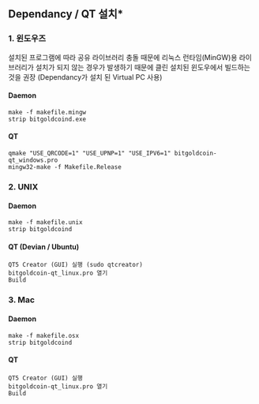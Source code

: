## Dependancy / QT 설치*

### 1. 윈도우즈

설치된 프로그램에 따라 공유 라이브러리 충돌 때문에 리눅스 런타임(MinGW)용 라이브러리가 설치가 되지 않는 경우가 발생하기 때문에 클린 설치된 윈도우에서 빌드하는 것을 권장 (Dependancy가 설치 된 Virtual PC 사용)

#### Daemon

```
make -f makefile.mingw
strip bitgoldcoind.exe
```

#### QT 

```
qmake "USE_QRCODE=1" "USE_UPNP=1" "USE_IPV6=1" bitgoldcoin-qt_windows.pro
mingw32-make -f Makefile.Release
```

### 2. UNIX 

#### Daemon

```
make -f makefile.unix
strip bitgoldcoind
```

#### QT (Devian / Ubuntu)

```
QT5 Creator (GUI) 실행 (sudo qtcreator)
bitgoldcoin-qt_linux.pro 열기
Build
```

### 3. Mac

#### Daemon

```
make -f makefile.osx
strip bitgoldcoind
```

#### QT 

```
QT5 Creator (GUI) 실행 
bitgoldcoin-qt_linux.pro 열기
Build
```
